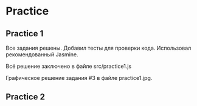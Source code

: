 # Practice 

## Practice 1

Все задания решены.
Добавил тесты для проверки кода. Использовал рекомендованный Jasmine.

Всё решение заключено в файле src/practice1.js

Графическое решение задания #3 в файле practice1.jpg.

## Practice 2
